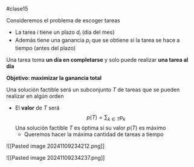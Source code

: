 #clase15 

Consideremos el problema de escoger tareas

- La tarea $i$ tiene un plazo $d_i$ (día del mes)
- Además tiene una ganancia $p_i$ que se obtiene si la tarea se hace a tiempo (antes del plazo)

Una tarea toma **un día en completarse** y solo puede realizar **una tarea al día**

**Objetivo: maximizar la ganancia total**

Una solución factible será un subconjunto $T$ de tareas que se pueden realizar en algún orden

- El **valor** de $T$ será $$p(T) = \sum_{k \in T}p_k$$ Una solución factible $T$ es óptima si su valor $p(T)$ es máximo
	- Queremos hacer la máxima cantidad de tareas a tiempo

![[Pasted image 20241109234212.png]]

![[Pasted image 20241109234237.png]]


